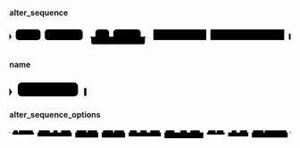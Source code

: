 #### alter_sequence

<svg class="rrdiagram" version="1.1" xmlns:xlink="http://www.w3.org/1999/xlink" xmlns="http://www.w3.org/2000/svg" width="660" height="50" viewbox="0 0 660 50"><path class="connector" d="M0 22h15m58 0h10m89 0h30m32 0h10m64 0h20m-141 0q5 0 5 5v8q0 5 5 5h116q5 0 5-5v-8q0-5 5-5m5 0h10m124 0h10m173 0h15"/><polygon points="0,29 5,22 0,15" style="fill:black;stroke-width:0"/><rect class="literal" x="15" y="5" width="58" height="25" rx="7"/><text class="text" x="25" y="22">ALTER</text><rect class="literal" x="83" y="5" width="89" height="25" rx="7"/><text class="text" x="93" y="22">SEQUENCE</text><rect class="literal" x="202" y="5" width="32" height="25" rx="7"/><text class="text" x="212" y="22">IF</text><rect class="literal" x="244" y="5" width="64" height="25" rx="7"/><text class="text" x="254" y="22">EXISTS</text><a xlink:href="../../../syntax_resources/grammar_diagrams#sequence-name"><rect class="rule" x="338" y="5" width="124" height="25"/><text class="text" x="348" y="22">sequence_name</text></a><a xlink:href="#alter-sequence-options"><rect class="rule" x="472" y="5" width="173" height="25"/><text class="text" x="482" y="22">alter_sequence_options</text></a><polygon points="656,29 660,29 660,15 656,15" style="fill:black;stroke-width:0"/></svg>

#### name

<svg class="rrdiagram" version="1.1" xmlns:xlink="http://www.w3.org/1999/xlink" xmlns="http://www.w3.org/2000/svg" width="138" height="35" viewbox="0 0 138 35"><path class="connector" d="M0 22h15m108 0h15"/><polygon points="0,29 5,22 0,15" style="fill:black;stroke-width:0"/><rect class="literal" x="15" y="5" width="108" height="25" rx="7"/><text class="text" x="25" y="22">&lt;Text Literal&gt;</text><polygon points="134,29 138,29 138,15 134,15" style="fill:black;stroke-width:0"/></svg>

#### alter_sequence_options

<svg class="rrdiagram" version="1.1" xmlns:xlink="http://www.w3.org/1999/xlink" xmlns="http://www.w3.org/2000/svg" width="2365" height="80" viewbox="0 0 2365 80"><path class="connector" d="M0 22h35m36 0h10m116 0h20m-197 0q5 0 5 5v8q0 5 5 5h172q5 0 5-5v-8q0-5 5-5m5 0h30m93 0h30m35 0h20m-70 0q5 0 5 5v8q0 5 5 5h45q5 0 5-5v-8q0-5 5-5m5 0h10m79 0h20m-302 0q5 0 5 5v23q0 5 5 5h277q5 0 5-5v-23q0-5 5-5m5 0h30m84 0h10m79 0h20m-203 25q0 5 5 5h5m39 0h10m84 0h45q5 0 5-5m-198-25q5 0 5 5v33q0 5 5 5h183q5 0 5-5v-33q0-5 5-5m5 0h30m86 0h10m80 0h20m-206 25q0 5 5 5h5m39 0h10m86 0h46q5 0 5-5m-201-25q5 0 5 5v33q0 5 5 5h186q5 0 5-5v-33q0-5 5-5m5 0h30m58 0h30m54 0h20m-89 0q5 0 5 5v8q0 5 5 5h64q5 0 5-5v-8q0-5 5-5m5 0h10m79 0h20m-286 0q5 0 5 5v23q0 5 5 5h261q5 0 5-5v-23q0-5 5-5m5 0h30m74 0h50m54 0h20m-89 0q5 0 5 5v8q0 5 5 5h64q5 0 5-5v-8q0-5 5-5m5 0h10m79 0h20m-218 0q5 0 5 5v23q0 5 5 5h193q5 0 5-5v-23q0-5 5-5m5 0h20m-342 0q5 0 5 5v38q0 5 5 5h317q5 0 5-5v-38q0-5 5-5m5 0h30m63 0h10m56 0h20m-164 0q5 0 5 5v8q0 5 5 5h139q5 0 5-5v-8q0-5 5-5m5 0h50m39 0h20m-74 0q5 0 5 5v8q0 5 5 5h49q5 0 5-5v-8q0-5 5-5m5 0h10m60 0h20m-184 0q5 0 5 5v23q0 5 5 5h159q5 0 5-5v-23q0-5 5-5m5 0h30m88 0h10m183 0h20m-311 25q0 5 5 5h5m56 0h230q5 0 5-5m-306-25q5 0 5 5v33q0 5 5 5h291q5 0 5-5v-33q0-5 5-5m5 0h15"/><polygon points="0,29 5,22 0,15" style="fill:black;stroke-width:0"/><rect class="literal" x="35" y="5" width="36" height="25" rx="7"/><text class="text" x="45" y="22">AS</text><a xlink:href="../../../syntax_resources/grammar_diagrams#seq-data-type"><rect class="rule" x="81" y="5" width="116" height="25"/><text class="text" x="91" y="22">seq_data_type</text></a><rect class="literal" x="247" y="5" width="93" height="25" rx="7"/><text class="text" x="257" y="22">INCREMENT</text><rect class="literal" x="370" y="5" width="35" height="25" rx="7"/><text class="text" x="380" y="22">BY</text><a xlink:href="../../../syntax_resources/grammar_diagrams#int-literal"><rect class="rule" x="435" y="5" width="79" height="25"/><text class="text" x="445" y="22">int_literal</text></a><rect class="literal" x="564" y="5" width="84" height="25" rx="7"/><text class="text" x="574" y="22">MINVALUE</text><a xlink:href="../../../syntax_resources/grammar_diagrams#int-literal"><rect class="rule" x="658" y="5" width="79" height="25"/><text class="text" x="668" y="22">int_literal</text></a><rect class="literal" x="564" y="35" width="39" height="25" rx="7"/><text class="text" x="574" y="52">NO</text><rect class="literal" x="613" y="35" width="84" height="25" rx="7"/><text class="text" x="623" y="52">MINVALUE</text><rect class="literal" x="787" y="5" width="86" height="25" rx="7"/><text class="text" x="797" y="22">MAXVALUE</text><a xlink:href="../../../syntax_resources/grammar_diagrams#maxvalue"><rect class="rule" x="883" y="5" width="80" height="25"/><text class="text" x="893" y="22">maxvalue</text></a><rect class="literal" x="787" y="35" width="39" height="25" rx="7"/><text class="text" x="797" y="52">NO</text><rect class="literal" x="836" y="35" width="86" height="25" rx="7"/><text class="text" x="846" y="52">MAXVALUE</text><rect class="literal" x="1013" y="5" width="58" height="25" rx="7"/><text class="text" x="1023" y="22">START</text><rect class="literal" x="1101" y="5" width="54" height="25" rx="7"/><text class="text" x="1111" y="22">WITH</text><a xlink:href="../../../syntax_resources/grammar_diagrams#int-literal"><rect class="rule" x="1185" y="5" width="79" height="25"/><text class="text" x="1195" y="22">int_literal</text></a><rect class="literal" x="1314" y="5" width="74" height="25" rx="7"/><text class="text" x="1324" y="22">RESTART</text><rect class="literal" x="1438" y="5" width="54" height="25" rx="7"/><text class="text" x="1448" y="22">WITH</text><a xlink:href="../../../syntax_resources/grammar_diagrams#int-literal"><rect class="rule" x="1522" y="5" width="79" height="25"/><text class="text" x="1532" y="22">int_literal</text></a><rect class="literal" x="1671" y="5" width="63" height="25" rx="7"/><text class="text" x="1681" y="22">CACHE</text><a xlink:href="../../../syntax_resources/grammar_diagrams#cache"><rect class="rule" x="1744" y="5" width="56" height="25"/><text class="text" x="1754" y="22">cache</text></a><rect class="literal" x="1870" y="5" width="39" height="25" rx="7"/><text class="text" x="1880" y="22">NO</text><rect class="literal" x="1939" y="5" width="60" height="25" rx="7"/><text class="text" x="1949" y="22">CYCLE</text><rect class="literal" x="2049" y="5" width="88" height="25" rx="7"/><text class="text" x="2059" y="22">OWNED BY</text><a xlink:href="../../../syntax_resources/grammar_diagrams#table-name.table-column"><rect class="rule" x="2147" y="5" width="183" height="25"/><text class="text" x="2157" y="22">table_name.table_column</text></a><rect class="literal" x="2049" y="35" width="56" height="25" rx="7"/><text class="text" x="2059" y="52">NONE</text><polygon points="2361,29 2365,29 2365,15 2361,15" style="fill:black;stroke-width:0"/></svg>

